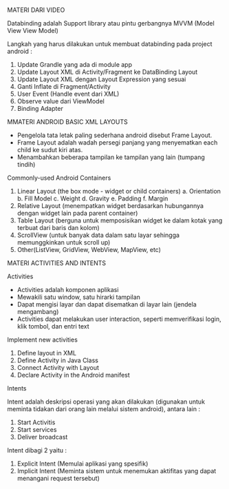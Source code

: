 MATERI DARI VIDEO

Databinding adalah Support library atau pintu gerbangnya MVVM (Model View View Model)

Langkah yang harus dilakukan untuk membuat databinding pada project android :
1. Update Grandle yang ada di module app
2. Update Layout XML di Activity/Fragment ke DataBinding Layout
3. Update Layout XML dengan Layout Expression yang sesuai
4. Ganti Inflate di Fragment/Activity
5. User Event (Handle event dari XML)
6. Observe value dari ViewModel
7. Binding Adapter

MMATERI ANDROID BASIC XML LAYOUTS

- Pengelola tata letak paling sederhana android disebut Frame Layout.
- Frame Layout adalah wadah persegi panjang yang menyematkan each child ke sudut kiri atas.
- Menambahkan beberapa tampilan ke tampilan yang lain (tumpang tindih)

Commonly-used Android Containers
1. Linear Layout (the box mode - widget or child containers)
   a. Orientation
   b. Fill Model
   c. Weight
   d. Gravity
   e. Padding
   f. Margin
3. Relative Layout (menempatkan widget berdasarkan hubungannya dengan widget lain pada parent container)
4. Table Layout (berguna untuk memposisikan widget ke dalam kotak yang terbuat dari baris dan kolom)
5. ScrollView (untuk banyak data dalam satu layar sehingga memunggkinkan untuk scroll up)
6. Other(ListView, GridView, WebView, MapView, etc)

MATERI ACTIVITIES AND INTENTS

Activities

- Activities adalah komponen aplikasi
- Mewakili satu window, satu hirarki tampilan
- Dapat mengisi layar dan dapat disematkan di layar lain (jendela mengambang)
- Activities dapat melakukan user interaction, seperti memverifikasi login, klik tombol, dan entri text

Implement new activities
1. Define layout in XML
2. Define Activity in Java Class
3. Connect Activity with Layout
4. Declare Activity in the Android manifest

Intents

Intent adalah deskripsi operasi yang akan dilakukan (digunakan untuk meminta tidakan dari orang lain melalui sistem android), antara lain :
1. Start Activitis
2. Start  services
3. Deliver broadcast

Intent dibagi 2  yaitu :
1. Explicit Intent (Memulai aplikasi yang spesifik)
2. Implicit Intent (Meminta sistem untuk menemukan aktifitas yang dapat menangani request tersebut)
